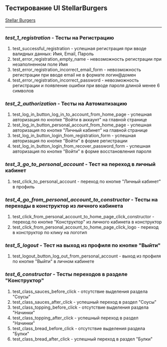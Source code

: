 ## __Тестирование UI StellarBurgers__ 
[Stellar Burgers](https://stellarburgers.nomoreparties.site "Перейти на сайт")

___

### __*test_1_registration* - Тесты на Регистрацию__
   1) test_successful_registration - успешная регистрация при вводе валидных данных: Имя, Email, Пароль
   2) test_error_registration_empty_name - невозможность регистрации при незаполненном поле Имя
   3) test_error_registration_incorrect_email_form - невозможность регистрации при вводе email не в формате логин@домен
   4) test_error_registration_incorrect_password - невозможность регистрации и появление ошибки при вводе пароля длиной менее 6 символов

### __*test_2_authorization* - Тесты на Автоматизацию__
   1) test_log_in_button_log_in_to_account_from_home_page - успешная авторизация по кнопке "Войти в аккаунт" на главной странице
   2) test_log_in_button_personal_account_from_home_page - успешная авторизация по кнопке "Личный кабинет" на главной странице
   3) test_log_in_button_login_from_registration_form - успешная авторизация по кнопке "Войти" в форме регистрации
   4) test_log_in_button_login_from_recover_password_form - успешная авторизация по кнопке "Войти" в форме восстановления пароля

### __*test_3_go_to_personal_account* - Тест на переход в личный кабинет__
   1) test_click_to_personal_account - переход по кнопке "Личный кабинет" в профиль

### __*test_4_go_from_personal_account_to_constructor* - Тесты на переходы в конструктор из личного кабинета__
   1) test_click_from_personal_account_to_home_page_click_constructor - переход по кнопке "Конструктор" из личного кабинета в конструктор
   2) test_click_from_personal_account_to_home_page_click_logo - переход в конструктор по клику на логотип

### __*test_5_logout* - Тест на выход из профиля по кнопке "Выйти"__
   1) test_logout_button_log_out_from_personal_account - выход из профиля по кнопке "Выйти" в личном кабинете

### __*test_6_constructor* - Тесты переходов в разделе "Конструктор"__
   1) test_class_sauces_before_click - отсутствие выделения раздела "Соусы"
   2) test_class_sauces_after_click - успешный переход в раздел "Соусы"
   3) test_class_topping_before_click - отсутствие выделения раздела "Начинки"
   4) test_class_topping_after_click - успешный переход в раздел "Начинки"
   5) test_class_bread_before_click - отсутствие выделения раздела "Булки"
   6) test_class_bread_after_click - успешный переход в раздел "Булки"

